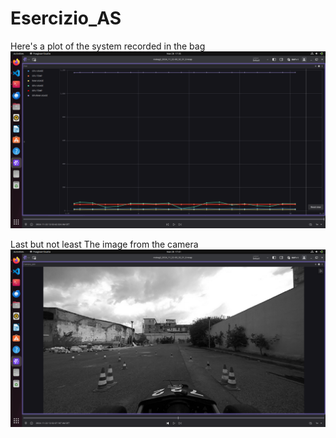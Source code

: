 # Esercizio_AS
Here's a plot of the system recorded in the bag
![plot relativo all'uso della cpu](https://github.com/mickdicostanzo/Esercizio_AS/blob/main/Screenshot%20from%202024-11-28%2017-35-44.png)

Last but not least The image from the camera
![plot della image topic](https://github.com/mickdicostanzo/Esercizio_AS/blob/main/Screenshot%20from%202024-11-28%2017-42-01.png)


